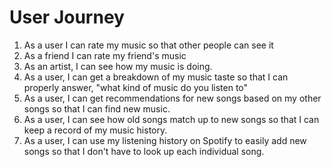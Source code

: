 # User Journey

1. As a user I can rate my music so that other people can see it
2. As a friend I can rate my friend's music
3. As an artist, I can see how my music is doing.
4. As a user, I can get a breakdown of my music taste so that I can properly answer, "what kind of music do you listen to"
5. As a user, I can get recommendations for new songs based on my other songs so that I can find new music.
6. As a user, I can see how old songs match up to new songs so that I can keep a record of my music history.
7. As a user, I can use my listening history on Spotify to easily add new songs so that I don't have to look up each individual song.
